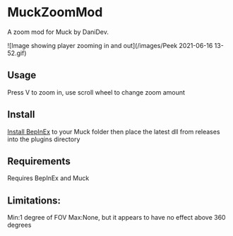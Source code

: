 # MuckZoomMod
A zoom mod for Muck by DaniDev.

![Image showing player zooming in and out](/images/Peek 2021-06-16 13-52.gif)

## Usage
Press V to zoom in, use scroll wheel to change zoom amount

## Install
[Install BepInEx](https://docs.bepinex.dev/master/articles/user_guide/installation/index.html?tabs=tabid-win) to your Muck folder then place the latest dll from releases into the plugins directory

## Requirements
Requires BepInEx and Muck

## Limitations:
Min:1 degree of FOV
Max:None, but it appears to have no effect above 360 degrees


